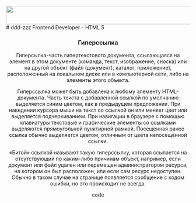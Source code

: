 <img src="https://photy.org/photos/purple-gradient-wide-photy.org.jpg" width="1500" height="50"> 
# ddd-zzz Frontend Developer
- HTML 5

<center><h3>Гиперссылка</h3><center>

Гиперсылка-часть гипертекстового документа, ссылающаяся на элемент в этом документе (команда, текст, изображение, сноска) или на другой объект (файл (документ), каталог, приложение), расположенный на локальном диске или в компьютерной сети, либо на элементы этого объекта. 

Гиперссылка может быть добавлена к любому элементу HTML-документа. Часть текста с добавленной ссылкой по умолчанию выделяется синим цветом, как в предыдущем предложении. При наведении курсора мыши на текст со ссылкой он или меняет цвет или выделяется подчеркиванием. При навигации в браузере с помощью клавиатуры текстовые и графические элементы со ссылками выделяются прямоугольной пунктирной рамкой. Посещенная ранее ссылка обычно выделяется цветом, отличным от цвета непосещённой ссылки. 

«Битой» ссылкой называют такую гиперссылку, которая ссылается на отсутствующий по каким-либо причинам объект, например, если документ или файл удален или перемещен администратором ресурса, на котором он был расположен, или если сам ресурс недоступен. Обычно в таком случае на странице появляется сообщение с кодом ошибки, но это происходит не всегда. 
<p>code</p>
